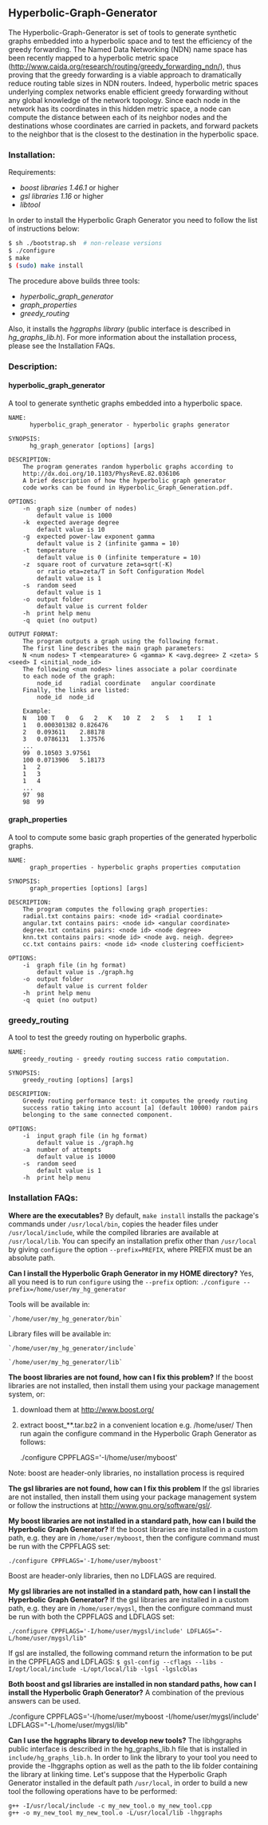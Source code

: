 ## Hyperbolic-Graph-Generator

The Hyperbolic-Graph-Generator is set of tools to generate synthetic graphs embedded into a hyperbolic space and to test the efficiency of the greedy forwarding. 
The Named Data Networking (NDN) name space has been recently mapped to a hyperbolic metric space (http://www.caida.org/research/routing/greedy_forwarding_ndn/), thus proving that the greedy forwarding
is a viable approach to dramatically reduce routing table sizes in NDN routers.
Indeed, hyperbolic metric spaces underlying complex networks enable efficient greedy forwarding without any
global knowledge of the network topology. Since each node in the network has its coordinates in this hidden
metric space, a node can compute the distance between each of its neighbor nodes and the destinations whose
coordinates are carried in packets, and forward packets to the neighbor that is the closest to the destination
in the hyperbolic space. 



### Installation:

Requirements:
- *boost libraries 1.46.1* or higher
- *gsl libraries 1.16* or higher
- *libtool* 

In order to install the Hyperbolic Graph Generator you need to follow the list of instructions below:
```sh
$ sh ./bootstrap.sh  # non-release versions
$ ./configure
$ make
$ (sudo) make install
```
The procedure above builds three tools:
- *hyperbolic_graph_generator*
- *graph_properties*
- *greedy_routing*

Also, it installs the *hggraphs library* (public interface is described in *hg_graphs_lib.h*). For more information about the installation process, please see the Installation FAQs.

### Description:

#### **hyperbolic_graph_generator**

A tool to generate synthetic graphs embedded into a hyperbolic space.

```
NAME: 
      hyperbolic_graph_generator - hyperbolic graphs generator 

SYNOPSIS: 
	  hg_graph_generator [options] [args] 

DESCRIPTION:
	The program generates random hyperbolic graphs according to
	http://dx.doi.org/10.1103/PhysRevE.82.036106
	A brief description of how the hyperbolic graph generator
	code works can be found in Hyperbolic_Graph_Generation.pdf.

OPTIONS:
	-n	graph size (number of nodes)
		default value is 1000
	-k	expected average degree
		default value is 10
	-g	expected power-law exponent gamma
		default value is 2 (infinite gamma = 10)
	-t	temperature
		default value is 0 (infinite temperature = 10)
	-z	square root of curvature zeta=sqrt(-K)
	    or ratio eta=zeta/T in Soft Configuration Model
		default value is 1
	-s	random seed
		default value is 1
	-o	output folder
		default value is current folder
	-h	print help menu
	-q	quiet (no output)

OUTPUT FORMAT:
	The program outputs a graph using the following format.
	The first line describes the main graph parameters:
	N <num nodes> T <tempearature> G <gamma> K <avg.degree> Z <zeta> S <seed> I <initial_node_id>
	The following <num nodes> lines associate a polar coordinate
	to each node of the graph:
		node_id		radial coordinate	angular coordinate
	Finally, the links are listed:
		node_id  node_id

	Example:
	N	100	T	0	G	2	K	10	Z	2	S	1    I  1
	1	0.000301382	0.826476
	2	0.093611	2.88178
	3	0.0786131	1.37576
	... 
	99	0.10503	3.97561
	100	0.0713906	5.18173
	1	2
	1	3
	1	4
	...
	97	98
	98	99
```


#### **graph_properties**
A tool to compute some basic graph properties of the generated hyperbolic graphs.

```
NAME: 
      graph_properties - hyperbolic graphs properties computation 

SYNOPSIS: 
	  graph_properties [options] [args] 

DESCRIPTION:
	The program computes the following graph properties:
	radial.txt contains pairs: <node id> <radial coordinate>
	angular.txt contains pairs: <node id> <angular coordinate>
	degree.txt contains pairs: <node id> <node degree>
	knn.txt contains pairs: <node id> <node avg. neigh. degree>
	cc.txt contains pairs: <node id> <node clustering coefficient>

OPTIONS:
	-i	graph file (in hg format)
		default value is ./graph.hg
	-o	output folder
		default value is current folder
	-h	print help menu
    -q	quiet (no output)
```


### greedy_routing
A tool to test the greedy routing on hyperbolic graphs.

```
NAME: 
	greedy_routing - greedy routing success ratio computation. 

SYNOPSIS: 
	greedy_routing [options] [args] 

DESCRIPTION:
	Greedy routing performance test: it computes the greedy routing
	success ratio taking into account [a] (default 10000) random pairs
	belonging to the same connected component.

OPTIONS:
	-i	input graph file (in hg format)
		default value is ./graph.hg
	-a	number of attempts
		default value is 10000
	-s	random seed
		default value is 1
	-h	print help menu
```

###  Installation FAQs:

**Where are the executables?**
By default, `make install` installs the package's commands under  `/usr/local/bin`, copies the header files under `/usr/local/include`, while the compiled libraries are available at `/usr/local/lib`. 
You can specify an installation prefix other than `/usr/local` by giving `configure` the option `--prefix=PREFIX`, where PREFIX must be an absolute path.


**Can I install the Hyperbolic Graph Generator in my HOME directory?**
Yes, all you need is to run `configure` using the `--prefix` option:
	```
   	./configure --prefix=/home/user/my_hg_generator
	```

Tools will be available in:

	`/home/user/my_hg_generator/bin`

Library files will be available in:

	`/home/user/my_hg_generator/include`

	`/home/user/my_hg_generator/lib`


**The boost libraries are not found, how can I fix this problem?**
If the boost libraries are not installed, then install them using your package management system, or:
   1) download them at http://www.boost.org/
   2) extract boost_**.tar.bz2 in a convenient location e.g. /home/user/
   Then run again the configure command in the Hyperbolic Graph Generator
   as follows:

        ./configure CPPFLAGS='-I/home/user/myboost'

   Note: boost are header-only libraries, no installation process is required


**The gsl libraries are not found, how can I fix this problem**
If the gsl libraries are not installed, then install them using your package management system or follow the instructions at http://www.gnu.org/software/gsl/.


**My boost libraries are not installed in a standard path, how can I build the Hyperbolic Graph Generator?**
If the boost libraries are installed in a custom path, e.g. they are in `/home/user/myboost`, then the configure command must be run with the CPPFLAGS set:

	./configure CPPFLAGS='-I/home/user/myboost'

Boost are header-only libraries, then no LDFLAGS are required.


**My gsl libraries are not installed in a standard path, how can I install the Hyperbolic Graph Generator?**
If the gsl libraries are installed in a custom path, e.g.  they are in `/home/user/mygsl`, then the configure command must be run with both the CPPFLAGS and LDFLAGS set:

	./configure CPPFLAGS='-I/home/user/mygsl/include' LDFLAGS="-L/home/user/mygsl/lib"
   
If gsl are installed, the following command return the information to be put in the CPPFLAGS and LDFLAGS:
    ```
   $ gsl-config --cflags --libs
      -I/opt/local/include
      -L/opt/local/lib -lgsl -lgslcblas
    ```

**Both boost and gsl libraries are installed in non standard paths, how can I install the Hyperbolic Graph Generator?**
A combination of the previous answers can be used.

   ./configure CPPFLAGS='-I/home/user/myboost -I/home/user/mygsl/include' LDFLAGS="-L/home/user/mygsl/lib"



**Can I use the hggraphs library to develop new tools?**
The libhggraphs public interface is described in the hg_graphs_lib.h file that is installed in `include/hg_graphs_lib.h`. In order to link the library to your tool you need to provide the -lhggraphs option as well as the path to the lib folder containing the library at linking time.
Let's suppose that the Hyperbolic Graph Generator installed in the default path `/usr/local`, in order to build a new tool the following operations have to be performed:

	g++ -I/usr/local/include -c my_new_tool.o my_new_tool.cpp
	g++ -o my_new_tool my_new_tool.o -L/usr/local/lib -lhggraphs

